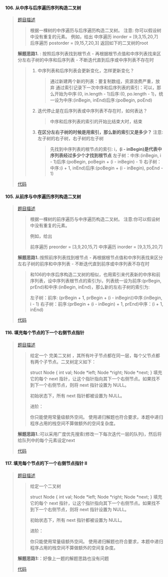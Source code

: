 #### 106. 从中序与后序遍历序列构造二叉树

> [题目描述](https://leetcode-cn.com/problems/construct-binary-tree-from-inorder-and-postorder-traversal)
>
> > 根据一棵树的中序遍历与后序遍历构造二叉树。 
> > 注意:
> > 你可以假设树中没有重复的元素。 
> > 例如，给出 
> > 中序遍历 inorder = [9,3,15,20,7]
> > 后序遍历 postorder = [9,15,7,20,3]
> > 返回如下的二叉树的root
>
> **解题思路1.** : 按照后序列表找到根节点 - 再根据根节点值和中序列表找来区分左右子树的中序和后序列表 - 不断迭代直到后序或中序列表不存在时
>
> > 1. 中序列表和后序列表会更新变化，怎样更新变化？
> >
> >    > 通过新建两个新的列表：要复制数组，资源浪费严重，放弃
> >    > 通过索引记录下一次中序和后序列表的索引：可以，那么开始为中序:(0, in.length - 1)后序:(0, po.length - 1)，统一设为中序:(inBegin, inEnd)后序:(poBegin, poEnd)
> >
> > 2. 迭代停止是在后序列表或中序列表不存在时，如何表达？
> >
> >    > 中序和后序列表的索引的开始比结束大时，结束
> >
> > 3. **在区分左右子树的时候是用索引，那么新的索引又是多少？** 注意:左子树的右子树，右子树的左子树
> >
> >    > 先找到中序列表的根节点的索引: i，**(i - inBegin)是代表中序列表经过多少个才找到根节点**
> >    > 左子树：中序:(inBegin, i - 1)后序:(poBegin, poBegin + (i - inBegin) - 1)
> >    > 右子树：中序:(i + 1, inEnd)后序:(poBegin + (i - inBegin), poEnd - 1)
>
> [代码](Tree_07.java)

#### 105. 从前序与中序遍历序列构造二叉树

> [题目描述](https://leetcode-cn.com/problems/construct-binary-tree-from-preorder-and-inorder-traversal/)
>
> > 根据一棵树的前序遍历与中序遍历构造二叉树。
> > 注意:你可以假设树中没有重复的元素。
> >
> > 例如，给出
> >
> > 前序遍历 preorder = [3,9,20,15,7]
> > 中序遍历 inorder = [9,3,15,20,7]
>
> **解题思路1.**:按照前序列表找到根节点 - 再根据根节点值和中序列表找来区分左右子树的前序和中序列表 - 不断迭代直到前序或中序列表不存在时
>
> > 和106的中序后序构造二叉树的相似，也用索引来代表新的中序和前序列表，设中序列表根节点的索引为i，列表统一设为前序:(prBegin, prEnd)和中序:(inBegin, inEnd)，那么新的左右子树的索引为:
> >
> > 左子树：前序: (prBegin + 1, prBegin + (i - inBegin))中序:(inBegin, i - 1)
> > 右子树：前序:(prBegin + (i - inBegin) + 1, prEnd)中序：(i + 1, inEnd)
>
> [代码](Tree_08.java)

#### 116. 填充每个节点的下一个右侧节点指针

>  [题目描述](https://leetcode-cn.com/problems/populating-next-right-pointers-in-each-node/)
>
> > 给定一个 完美二叉树 ，其所有叶子节点都在同一层，每个父节点都有两个子节点。二叉树定义如下：
> >
> > struct Node {
> >   int val;
> >   Node *left;
> >   Node *right;
> >   Node *next;
> > }
> > 填充它的每个 next 指针，让这个指针指向其下一个右侧节点。如果找不到下一个右侧节点，则将 next 指针设置为 NULL。
> >
> > 初始状态下，所有 next 指针都被设置为 NULL。
> >
> > 进阶：
> >
> > 你只能使用常量级额外空间。
> > 使用递归解题也符合要求，本题中递归程序占用的栈空间不算做额外的空间复杂度。
>
> **解题思路1.**:可以采用广度优先搜索(修改一下每次迭代一层的队列)，然后将给队列中的每个元素设定next
>
> [代码](Tree_09.java)

#### 117. 填充每个节点的下一个右侧节点指针 II

> [题目描述](https://leetcode-cn.com/problems/populating-next-right-pointers-in-each-node-ii/)
>
> > 给定一个二叉树
> >
> > struct Node {
> >   int val;
> >   Node *left;
> >   Node *right;
> >   Node *next;
> > }
> > 填充它的每个 next 指针，让这个指针指向其下一个右侧节点。如果找不到下一个右侧节点，则将 next 指针设置为 NULL。
> >
> > 初始状态下，所有 next 指针都被设置为 NULL。
> >
> > 进阶：
> >
> > 你只能使用常量级额外空间。
> > 使用递归解题也符合要求，本题中递归程序占用的栈空间不算做额外的空间复杂度。
>
> **解题思路1:**：好像上一题的解题思路也没有问题
>
> [代码](Tree_09.java) 